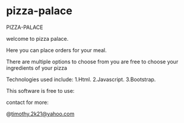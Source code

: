 # pizza-palace
PIZZA-PALACE



welcome to pizza palace.

Here you can place orders for your meal.



There are multiple options to choose from you are free to choose your ingredients of your pizza



Technologies used include:
1.Html.
2.Javascript.
3.Bootstrap.

This software is free to use:



contact for more:




 @timothy.2k21@yahoo.com
